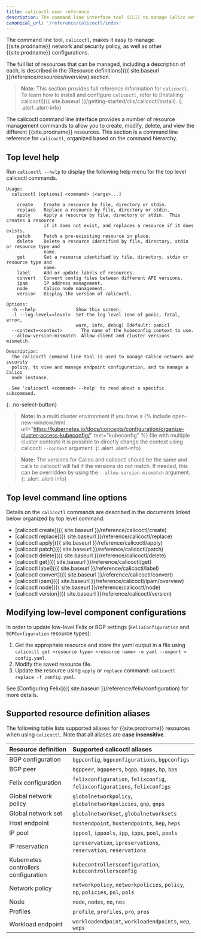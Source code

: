 ```yaml
---
title: calicoctl user reference
description: The command line interface tool (CLI) to manage Calico network and security policy.
canonical_url: '/reference/calicoctl/index'
---
```


The command line tool, `calicoctl`, makes it easy to manage {{site.prodname}}
network and security policy, as well as other {{site.prodname}} configurations.

The full list of resources that can be managed, including a description of each,
is described in the [Resource definitions]({{ site.baseurl }}/reference/resources/overview)
section.

> **Note**: This section provides full reference information for `calicoctl`. To learn
> how to install and configure `calicoctl`, refer to
> [Installing calicoctl]({{ site.baseurl }}/getting-started/clis/calicoctl/install).
{: .alert .alert-info}

The calicoctl command line interface provides a number of resource management
commands to allow you to create, modify, delete, and view the different
{{site.prodname}} resources. This section is a command line reference for
`calicoctl`, organized based on the command hierarchy.

## Top level help

Run `calicoctl --help` to display the following help menu for the top level
calicoctl commands.

```
Usage:
  calicoctl [options] <command> [<args>...]

    create    Create a resource by file, directory or stdin.
    replace   Replace a resource by file, directory or stdin.
    apply     Apply a resource by file, directory or stdin.  This creates a resource
              if it does not exist, and replaces a resource if it does exists.
    patch     Patch a pre-exisiting resource in place.
    delete    Delete a resource identified by file, directory, stdin or resource type and
              name.
    get       Get a resource identified by file, directory, stdin or resource type and
              name.
    label     Add or update labels of resources.
    convert   Convert config files between different API versions.
    ipam      IP address management.
    node      Calico node management.
    version   Display the version of calicoctl.

Options:
  -h --help               Show this screen.
  -l --log-level=<level>  Set the log level (one of panic, fatal, error,
                          warn, info, debug) [default: panic]
  --context=<context>	    The name of the kubeconfig context to use.
  --allow-version-mismatch  Allow client and cluster versions mismatch.

Description:
  The calicoctl command line tool is used to manage Calico network and security
  policy, to view and manage endpoint configuration, and to manage a Calico
  node instance.

  See 'calicoctl <command> --help' to read about a specific subcommand.
```
{: .no-select-button}


> **Note:** In a multi cluster environment if you have a {% include open-new-window.html url="https://kubernetes.io/docs/concepts/configuration/organize-cluster-access-kubeconfig/" text="kubeconfig" %} file with multiple cluster contexts it is possible to directly change the context using calicoctl `--context` argument.
{: .alert .alert-info}

> **Note:** The versions for Calico and calicoctl should be the same and calls to calicoctl will fail if the versions do not match. If needed, this can be overridden by using the `--allow-version-mismatch` argument.
{: .alert .alert-info}

## Top level command line options

Details on the `calicoctl` commands are described in the documents linked below
organized by top level command.

-  [calicoctl create]({{ site.baseurl }}/reference/calicoctl/create)
-  [calicoctl replace]({{ site.baseurl }}/reference/calicoctl/replace)
-  [calicoctl apply]({{ site.baseurl }}/reference/calicoctl/apply)
-  [calicoctl patch]({{ site.baseurl }}/reference/calicoctl/patch)
-  [calicoctl delete]({{ site.baseurl }}/reference/calicoctl/delete)
-  [calicoctl get]({{ site.baseurl }}/reference/calicoctl/get)
-  [calicoctl label]({{ site.baseurl }}/reference/calicoctl/label)
-  [calicoctl convert]({{ site.baseurl }}/reference/calicoctl/convert)
-  [calicoctl ipam]({{ site.baseurl }}/reference/calicoctl/ipam/overview)
-  [calicoctl node]({{ site.baseurl }}/reference/calicoctl/node)
-  [calicoctl version]({{ site.baseurl }}/reference/calicoctl/version)

## Modifying low-level component configurations

In order to update low-level Felix or BGP settings (`FelixConfiguration` and `BGPConfiguration` resource types):
1. Get the appropriate resource and store the yaml output in a file using `calicoctl get <resource type> <resource name> -o yaml --export > config.yaml`.
1. Modify the saved resource file.
1. Update the resource using `apply` or `replace` command: `calicoctl replace -f config.yaml`.

See [Configuring Felix]({{ site.baseurl }}/reference/felix/configuration) for more details.

## Supported resource definition aliases

The following table lists supported aliases for {{site.prodname}} resources when using `calicoctl`. Note that all aliases
are **case insensitive**.

| Resource definition                  | Supported calicoctl aliases                                  |
| :----------------------------------- | :----------------------------------------------------------- |
| BGP configuration                    | `bgpconfig`, `bgpconfigurations`, `bgpconfigs`               |
| BGP peer                             | `bgppeer`, `bgppeers`, `bgpp`, `bgpps`, `bp`, `bps`          |
| Felix configuration                  | `felixconfiguration`, `felixconfig`, `felixconfigurations`, `felixconfigs` |
| Global network policy                | `globalnetworkpolicy`, `globalnetworkpolicies`, `gnp`, `gnps` |
| Global network set                   | `globalnetworkset`, `globalnetworksets`                      |
| Host endpoint                        | `hostendpoint`, `hostendpoints`, `hep`, `heps`               |
| IP pool                              | `ippool`, `ippools`, `ipp`, `ipps`, `pool`, `pools`          |
| IP reservation                       | `ipreservation`, `ipreservations`, `reservation`, `reservations` |
| Kubernetes controllers configuration | `kubecontrollersconfiguration`, `kubecontrollersconfig`      |
| Network policy                       | `networkpolicy`, `networkpolicies`, `policy`, `np`, `policies`, `pol`, `pols` |
| Node                                 | `node`, `nodes`, `no`, `nos`                                 |
| Profiles                             | `profile`, `profiles`, `pro`, `pros`                         |
| Workload endpoint                    | `workloadendpoint`, `workloadendpoints`, `wep`, `weps`       |
